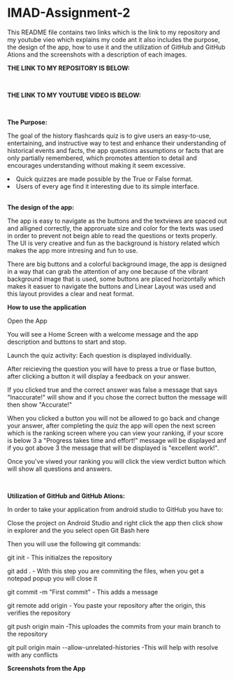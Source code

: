 # IMAD-Assignment-2

This README file contains two links which is the link to my repository and my youtube vieo which explains my code ant it also includes the purpose, the design of the app, how to use it and the utilization of GitHub and GitHub Ations and the screenshots with a description of each images.


<b>THE LINK TO MY REPOSITORY IS BELOW:</b>

<br>

<b>THE LINK TO MY YOUTUBE VIDEO IS BELOW:</b>

<br>

<b>The Purpose:</b>

The goal of the history flashcards quiz is to give users an easy-to-use, entertaining, and instructive way to test and enhance their understanding of historical events and facts, the app
questions assumptions or facts that are only partially remembered, which promotes attention to detail and encourages understanding without making it seem excessive.

<li>Quick quizzes are made possible by the True or False format.</li>
<li>Users of every age find it interesting due to its simple interface.</li>

<br>

<b>The design of the app:</b>

The app is easy to navigate as the buttons and the textviews are spaced out and alligned correctly, the approruate size and color for the texts was used in order to prevent not beign able to read the questions or texts properly. The UI is very creative and fun as the background is history related which makes the app more intresing and fun to use. 

There are big buttons and a colorful background image, the app is designed in a way that can grab the attention of any one because of the vibrant background image that is used, some buttons are placed horizontally which makes it easuer to navigate the buttons and Linear Layout was used and this layout provides a clear and neat format.
<br>

<b>How to use the application</b>
 
Open the App

You will see a Home Screen with a welcome message and the app description and buttons to start and stop.

Launch the quiz activity: Each question is displayed individually.

After reicieving the question you will have to press a true or flase button, after clicking a button it will display a feedback on your answer. 

If you clicked true and the correct answer was false a message that says "Inaccurate!" will show and if you chose the correct button the message will then show "Accurate!"

When you clicked a button you will not be allowed to go back and change your answer, after completing the quiz the app will open the next screen which is the ranking screen where you can view your ranking, if your score is below 3 a "Progress takes time and effort!" message will be displayed anf if you got above 3 the message that will be displayed is "excellent work!".

Once you've viwed your ranking you will click the view verdict button which will show all questions and answers.

<br>

<b>Utilization of GitHub and GitHub Ations:</b>

In order to take your application from android studio to GitHub you have to:

Close the project on Android Studio and right click the app then click show in explorer and the you select open Git Bash here

Then you will use the following git commands:

git init - This initialzes the repository

git add . - With this step you are commiting the files, when you get a notepad popup you will close it

git commit -m "First commit" - This adds a message

git remote add origin <repository link>  - You paste your repository after the origin, this verifies the repository

git push origin main -This uploades the commits from your main branch to the repository

git pull origin main --allow-unrelated-histories -This will help with resolve with any conflicts

<b>Screenshots from the App</b>
